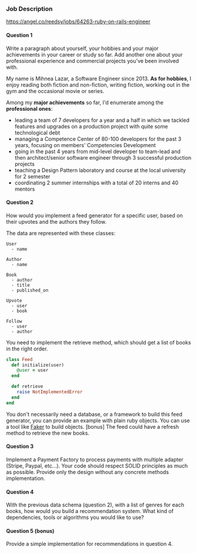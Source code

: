 ### Job Description

https://angel.co/reedsy/jobs/64263-ruby-on-rails-engineer

#### Question 1

Write a paragraph about yourself, your hobbies and your major achievements in your career or study
so far. Add another one about your professional experience and commercial projects you've been involved with.

My name is Mihnea Lazar, a Software Engineer since 2013.
__As for hobbies__, I enjoy reading both fiction and non-fiction, writing fiction, working out in the gym and the occasional movie or series.

Among my __major achievements__ so far, I'd enumerate among the __professional ones__:
* leading a team of 7 developers for a year and a half in which we tackled features and upgrades on a production project with quite some technological debt
* managing a Competence Center of 80-100 developers for the past 3 years, focusing on members' Competencies Development
* going in the past 4 years from mid-level developer to team-lead and then architect/senior software engineer through 3 successful production projects
* teaching a Design Pattern laboratory and course at the local university for 2 semester 
* coordinating 2 summer internships with a total of 20 interns and 40 mentors 

#### Question 2

How would you implement a feed generator for a specific user, based on their upvotes and the authors
they follow.

The data are represented with these classes:

```
User
  - name

Author
  - name

Book
  - author
  - title
  - published_on

Upvote
  - user
  - book

Follow
  - user
  - author
```

You need to implement the retrieve method, which should get a list of books in the right order.

```ruby
class Feed
  def initialize(user)
    @user = user
  end

  def retrieve
    raise NotImplementedError
  end
end
```

You don't necessarily need a database, or a framework to build this feed generator, you can provide
an example with plain ruby objects. You can use a tool like [Faker](https://github.com/stympy/faker)
to build objects.
[bonus] The feed could have a refresh method to retrieve the new books.

#### Question 3

Implement a Payment Factory to process payments with multiple adapter (Stripe, Paypal, etc...).
Your code should respect SOLID principles as much as possible.
Provide only the design without any concrete methods implementation.

#### Question 4

With the previous data schema (question 2), with a list of genres for each books, how would you
build a recommendation system.
What kind of dependencies, tools or algorithms you would like to use?

#### Question 5 (bonus)

Provide a simple implementation for recommendations in question 4.
